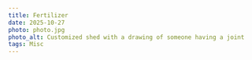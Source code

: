 ```yaml
---
title: Fertilizer
date: 2025-10-27
photo: photo.jpg
photo_alt: Customized shed with a drawing of someone having a joint
tags: Misc
---
```

